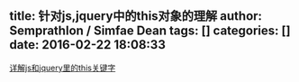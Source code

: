 title: 针对js,jquery中的this对象的理解
author: Semprathlon / Simfae Dean
tags: []
categories: []
date: 2016-02-22 18:08:33
---
[详解js和jquery里的this关键字](https://segmentfault.com/a/1190000000660679)